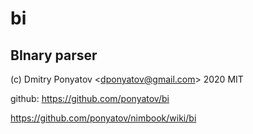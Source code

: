 #  bi
## BInary parser

(c) Dmitry Ponyatov <<dponyatov@gmail.com>> 2020 MIT

github: https://github.com/ponyatov/bi

https://github.com/ponyatov/nimbook/wiki/bi
